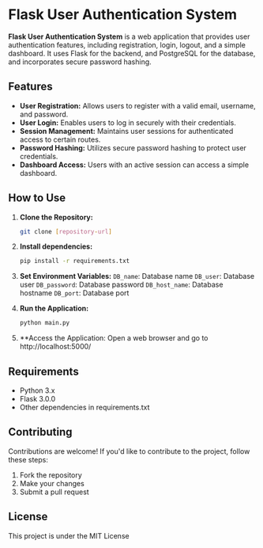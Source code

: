 # Flask User Authentication System

**Flask User Authentication System** is a web application that provides user authentication features, including registration, login, logout, and a simple dashboard. It uses Flask for the backend, and PostgreSQL for the database, and incorporates secure password hashing.

## Features

- **User Registration:** Allows users to register with a valid email, username, and password.
- **User Login:** Enables users to log in securely with their credentials.
- **Session Management:** Maintains user sessions for authenticated access to certain routes.
- **Password Hashing:** Utilizes secure password hashing to protect user credentials.
- **Dashboard Access:** Users with an active session can access a simple dashboard.

## How to Use

1. **Clone the Repository:**
   ```bash
   git clone [repository-url]


2. **Install dependencies:**
   ```bash
   pip install -r requirements.txt


3. **Set Environment Variables:**
   `DB_name`: Database name
   `DB_user`: Database user
   `DB_password`: Database password
   `DB_host_name`: Database hostname
   `DB_port`: Database port

   
4. **Run the Application:**
   ```bash
   python main.py


5. **Access the Application:
   Open a web browser and go to http://localhost:5000/


## Requirements
- Python 3.x
- Flask 3.0.0
- Other dependencies in requirements.txt

## Contributing
Contributions are welcome! If you'd like to contribute to the project, follow these steps:
1. Fork the repository
2. Make your changes
3. Submit a pull request

## License
This project is under the MIT License
